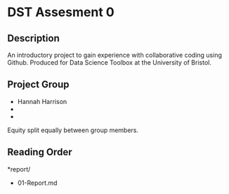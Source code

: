 # DST Assesment 0

## Description

An introductory project to gain experience with collaborative coding using Github. Produced for Data Science Toolbox at the University of Bristol.

## Project Group

* Hannah Harrison
* 
*

Equity split equally between group members.

## Reading Order

*report/
 - 01-Report.md



